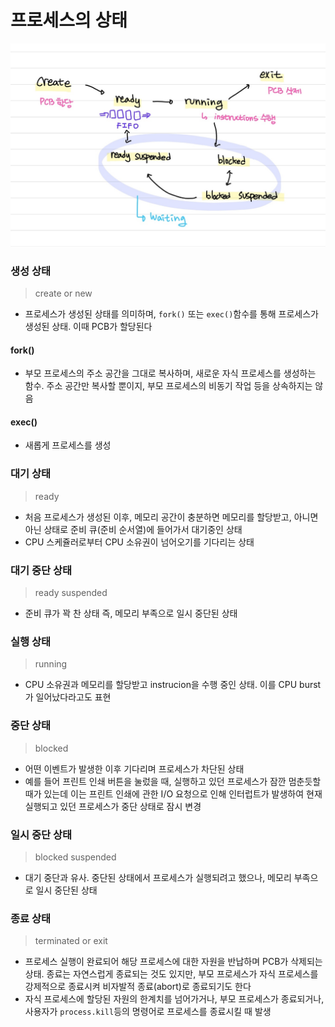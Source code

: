 # 프로세스의 상태

![Alt text](image.png)

### 생성 상태

> create or new

- 프로세스가 생성된 상태를 의미하며, `fork()` 또는 `exec()`함수를 통해 프로세스가 생성된 상태. 이때 PCB가 할당된다

#### fork()

- 부모 프로세스의 주소 공간을 그대로 복사하며, 새로운 자식 프로세스를 생성하는 함수. 주소 공간만 복사할 뿐이지, 부모 프로세스의 비동기 작업 등을 상속하지는 않음

#### exec()

- 새롭게 프로세스를 생성

### 대기 상태

> ready

- 처음 프로세스가 생성된 이후, 메모리 공간이 충분하면 메모리를 할당받고, 아니면 아닌 상태로 준비 큐(준비 순서열)에 들어가서 대기중인 상태
- CPU 스케쥴러로부터 CPU 소유권이 넘어오기를 기다리는 상태

### 대기 중단 상태

> ready suspended

- 준비 큐가 꽉 찬 상태 즉, 메모리 부족으로 일시 중단된 상태

### 실행 상태

> running

- CPU 소유권과 메모리를 할당받고 instrucion을 수행 중인 상태. 이를 CPU burst가 일어났다라고도 표현

### 중단 상태

> blocked

- 어떤 이벤트가 발생한 이후 기다리며 프로세스가 차단된 상태
- 예를 들어 프린트 인쇄 버튼을 눌렀을 때, 실행하고 있던 프로세스가 잠깐 멈춘듯할 때가 있는데 이는 프린트 인쇄에 관한 I/O 요청으로 인해 인터럽트가 발생하여 현재 실행되고 있던 프로세스가 중단 상태로 잠시 변경

### 일시 중단 상태

> blocked suspended

- 대기 중단과 유사. 중단된 상태에서 프로세스가 실행되려고 했으나, 메모리 부족으로 일시 중단된 상태

### 종료 상태

> terminated or exit

- 프로세스 실행이 완료되어 해당 프로세스에 대한 자원을 반납하며 PCB가 삭제되는 상태. 종료는 자연스럽게 종료되는 것도 있지만, 부모 프로세스가 자식 프로세스를 강제적으로 종료시켜 비자발적 종료(abort)로 종료되기도 한다
- 자식 프로세스에 할당된 자원의 한계치를 넘어가거나, 부모 프로세스가 종료되거나, 사용자가 `process.kill`등의 명령어로 프로세스를 종료시킬 때 발생
